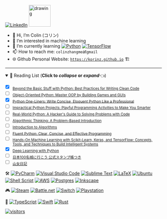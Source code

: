 [![LinkedIn][linkedin-shield]][linkedin-url] [<img src="https://user-images.githubusercontent.com/111611023/203343564-bcc8b467-78b1-4e7b-8011-ba2803c692de.gif" alt="drawing" width="70"/>](https://ja.wikipedia.org/wiki/Nyan_Cat)

- 👋 Hi, I’m Colin (コリン)
- 👀 I’m interested in machine learning
- 🌱 I’m currently learning [![Python](https://img.shields.io/badge/python-3670A0?style=popout&logo=python&logoColor=ffdd54)](https://www.python.org/) [![TensorFlow](https://img.shields.io/badge/TensorFlow-%23FF6F00.svg?style=popout&logo=TensorFlow&logoColor=white)](https://www.tensorflow.org/)
- 📫 How to reach me: `colinzhangme`at`gmail`
- 🌐 Github Personal Website: [`https://korinz.github.io`](https://korinz.github.io) 🏗️

---

<details open>
  <summary>📖 Reading List (<b>Click to <i>collapse</i> or <i>expand</i></b>👈) </summary>

- [x] <sub>[Beyond the Basic Stuff with Python: Best Practices for Writing Clean Code](https://www.amazon.com/Python-Beyond-Basics-Al-Sweigart/dp/1593279663/)</sub>
- [ ] <sub>[Object-Oriented Python: Master OOP by Building Games and GUIs](https://www.amazon.com/Object-Oriented-Python-Master-Building-Games/dp/1718502060/)</sub>
- [x] <sub>[Python One-Liners: Write Concise, Eloquent Python Like a Professional](https://www.amazon.com/Python-One-Liners-Concise-Eloquent-Professional/dp/1718500505/)</sub>
- [ ] <sub>[Impractical Python Projects: Playful Programming Activities to Make You Smarter](https://www.amazon.com/Impractical-Python-Projects-Programming-Activities/dp/159327890X/)</sub>
- [ ] <sub>[Real-World Python: A Hacker's Guide to Solving Problems with Code](https://www.amazon.com/gp/product/1718500629/ref=ox_sc_saved_title_3?smid=ATVPDKIKX0DER/)</sub>
- [ ] <sub>[Algorithmic Thinking: A Problem-Based Introduction](https://www.amazon.com/gp/product/1718500807/ref=ox_sc_saved_image_5?smid=ATVPDKIKX0DER/)</sub>
- [ ] <sub>[Introduction to Algorithms](https://www.amazon.com/Introduction-Algorithms-fourth-Thomas-Cormen/dp/026204630X/)</sub>
- [ ] <sub>[Fluent Python: Clear, Concise, and Effective Programming](https://www.amazon.com/Fluent-Python-Concise-Effective-Programming/dp/1492056359/)</sub>
- [ ] <sub>[Hands-On Machine Learning with Scikit-Learn, Keras, and TensorFlow: Concepts, Tools, and Techniques to Build Intelligent Systems](https://www.amazon.com/Hands-Machine-Learning-Scikit-Learn-TensorFlow/dp/1098125975/)</sub>
- [x] <sub>[Deep Learning with Python](https://www.amazon.com/Learning-Python-Second-Fran%C3%A7ois-Chollet/dp/1617296864/)</sub>
- [ ] <sub>[日本100名城に行こう 公式スタンプ帳つき](https://www.amazon.co.jp/gp/product/4651201148/)</sub>
- [ ] <sub>[山女日記](https://www.amazon.co.jp/%E5%B1%B1%E5%A5%B3%E6%97%A5%E8%A8%98-%E5%B9%BB%E5%86%AC%E8%88%8E%E6%96%87%E5%BA%AB-%E6%B9%8A-%E3%81%8B%E3%81%AA%E3%81%88/dp/4344425162/)</sub>
</details>

🛠️ 
[![PyCharm](https://img.shields.io/badge/pycharm-143?style=popout-square&logo=pycharm&logoColor=black&color=black&labelColor=green)](https://www.jetbrains.com/pycharm/)
[![Visual Studio Code](https://img.shields.io/badge/Visual%20Studio%20Code-0078d7.svg?style=popout-square&logo=visual-studio-code&logoColor=white)](https://azure.microsoft.com/en-us/products/visual-studio-code/)
[![Sublime Text](https://img.shields.io/badge/sublime_text-%23575757.svg?style=popout-square&logo=sublime-text&logoColor=important)](https://www.sublimetext.com/)
[![LaTeX](https://img.shields.io/badge/latex-%23008080.svg?style=popout-square&logo=latex&logoColor=white)](https://www.overleaf.com/)
[![Ubuntu](https://img.shields.io/badge/Ubuntu-E95420?style=popout-square&logo=ubuntu&logoColor=white)](https://ubuntu.com/)
[![Shell Script](https://img.shields.io/badge/shell_script-%23121011.svg?style=popout-square&logo=gnu-bash&logoColor=white)](https://www.gnu.org/software/bash/)
[![AWS](https://img.shields.io/badge/AWS-%23FF9900.svg?style=popout-square&logo=amazon-aws&logoColor=white)](https://aws.amazon.com/)
[![Postgres](https://img.shields.io/badge/postgres-%23316192.svg?style=popout-square&logo=postgresql&logoColor=white)](https://www.postgresql.org/)
[![Inkscape](https://img.shields.io/badge/Inkscape-e0e0e0?style=popout-square&logo=inkscape&logoColor=080A13)](https://inkscape.org/)
<!---
[![Octave](https://img.shields.io/badge/OCTAVE-darkblue?style=popout-square&logo=octave&logoColor=fcd683)](https://octave.org/)
--->

🎮 
[![Steam](https://img.shields.io/badge/steam-%23000000.svg?style=popout-square&logo=steam&logoColor=white)](https://store.steampowered.com/)
[![Battle.net](https://img.shields.io/badge/battle.net-%2300AEFF.svg?style=popout-square&logo=battle.net&logoColor=white)](https://www.blizzard.com/)
[![Switch](https://img.shields.io/badge/Switch-E60012?style=popout-square&logo=nintendo-switch&logoColor=white)](https://www.nintendo.co.jp/hardware/switch/)
[![Playstation](https://img.shields.io/badge/Playstation-003791?style=popout-square&logo=playstation&logoColor=white)](https://store.playstation.com/)

🔮 
[![TypeScript](https://img.shields.io/badge/typescript-%23007ACC.svg?style=popout-square&logo=typescript&logoColor=white)](https://www.typescriptlang.org/)
[![Swift](https://img.shields.io/badge/swift-F54A2A?style=popout-square&logo=swift&logoColor=white)](https://www.apple.com/swift/)
[![Rust](https://img.shields.io/badge/rust-%23000000.svg?style=popout-square&logo=rust&logoColor=white)](https://www.rust-lang.org/)

[![visitors](https://visitor-badge.glitch.me/badge?page_id=KORINZ.KORINZ&right_color=green&left_text=Page%20Views)](https://github.com/jwenjian/visitor-badge)

<!---
KORINZ/KORINZ is a ✨ special ✨ repository!!!
--->

<!-- MARKDOWN LINKS & IMAGES -->
<!-- https://www.markdownguide.org/basic-syntax/#reference-style-links -->
[linkedin-shield]: https://img.shields.io/badge/LinkedIn-blue?logo=linkedin&logoColor=white&style=for-the-badge
[linkedin-url]: https://www.linkedin.com/in/colin-z/
